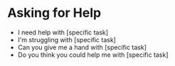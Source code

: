 # Asking for Help
- I need help with [specific task]
- I'm struggling with [specific task]
- Can you give me a hand with [specific task]
- Do you think you could help me with [specific task]
